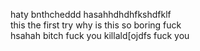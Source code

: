 haty bnthcheddd hasahhdhdhfkshdfklf
<br>
this the first try why is this so boring fuck
<br> 
hsahah bitch fuck you killald[ojdfs
fuck you
